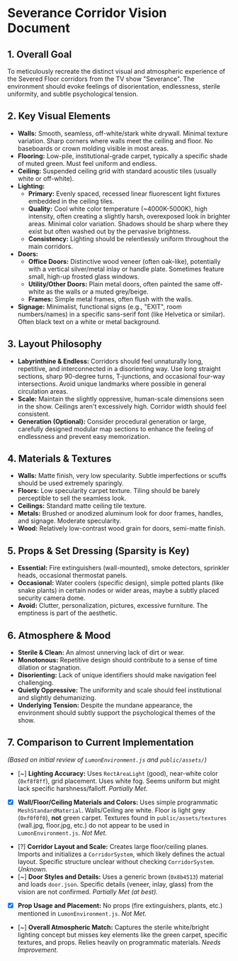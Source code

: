 # Severance Corridor Vision Document

## 1. Overall Goal

To meticulously recreate the distinct visual and atmospheric experience of the Severed Floor corridors from the TV show "Severance". The environment should evoke feelings of disorientation, endlessness, sterile uniformity, and subtle psychological tension.

## 2. Key Visual Elements

*   **Walls:** Smooth, seamless, off-white/stark white drywall. Minimal texture variation. Sharp corners where walls meet the ceiling and floor. No baseboards or crown molding visible in most areas.
*   **Flooring:** Low-pile, institutional-grade carpet, typically a specific shade of muted green. Must feel uniform and endless.
*   **Ceiling:** Suspended ceiling grid with standard acoustic tiles (usually white or off-white).
*   **Lighting:**
    *   **Primary:** Evenly spaced, recessed linear fluorescent light fixtures embedded in the ceiling tiles.
    *   **Quality:** Cool white color temperature (~4000K-5000K), high intensity, often creating a slightly harsh, overexposed look in brighter areas. Minimal color variation. Shadows should be sharp where they exist but often washed out by the pervasive brightness.
    *   **Consistency:** Lighting should be relentlessly uniform throughout the main corridors.
*   **Doors:**
    *   **Office Doors:** Distinctive wood veneer (often oak-like), potentially with a vertical silver/metal inlay or handle plate. Sometimes feature small, high-up frosted glass windows.
    *   **Utility/Other Doors:** Plain metal doors, often painted the same off-white as the walls or a muted grey/beige.
    *   **Frames:** Simple metal frames, often flush with the walls.
*   **Signage:** Minimalist, functional signs (e.g., "EXIT", room numbers/names) in a specific sans-serif font (like Helvetica or similar). Often black text on a white or metal background.

## 3. Layout Philosophy

*   **Labyrinthine & Endless:** Corridors should feel unnaturally long, repetitive, and interconnected in a disorienting way. Use long straight sections, sharp 90-degree turns, T-junctions, and occasional four-way intersections. Avoid unique landmarks where possible in general circulation areas.
*   **Scale:** Maintain the slightly oppressive, human-scale dimensions seen in the show. Ceilings aren't excessively high. Corridor width should feel consistent.
*   **Generation (Optional):** Consider procedural generation or large, carefully designed modular map sections to enhance the feeling of endlessness and prevent easy memorization.

## 4. Materials & Textures

*   **Walls:** Matte finish, very low specularity. Subtle imperfections or scuffs should be used extremely sparingly.
*   **Floors:** Low specularity carpet texture. Tiling should be barely perceptible to sell the seamless look.
*   **Ceilings:** Standard matte ceiling tile texture.
*   **Metals:** Brushed or anodized aluminum look for door frames, handles, and signage. Moderate specularity.
*   **Wood:** Relatively low-contrast wood grain for doors, semi-matte finish.

## 5. Props & Set Dressing (Sparsity is Key)

*   **Essential:** Fire extinguishers (wall-mounted), smoke detectors, sprinkler heads, occasional thermostat panels.
*   **Occasional:** Water coolers (specific design), simple potted plants (like snake plants) in certain nodes or wider areas, maybe a subtly placed security camera dome.
*   **Avoid:** Clutter, personalization, pictures, excessive furniture. The emptiness is part of the aesthetic.

## 6. Atmosphere & Mood

*   **Sterile & Clean:** An almost unnerving lack of dirt or wear.
*   **Monotonous:** Repetitive design should contribute to a sense of time dilation or stagnation.
*   **Disorienting:** Lack of unique identifiers should make navigation feel challenging.
*   **Quietly Oppressive:** The uniformity and scale should feel institutional and slightly dehumanizing.
*   **Underlying Tension:** Despite the mundane appearance, the environment should subtly support the psychological themes of the show.

## 7. Comparison to Current Implementation

*(Based on initial review of `LumonEnvironment.js` and `public/assets/`)*

*   [~] **Lighting Accuracy:** Uses `RectAreaLight` (good), near-white color (`0xf8f8ff`), grid placement. Uses white fog. Seems uniform but might lack specific harshness/falloff. *Partially Met.*
*   [X] **Wall/Floor/Ceiling Materials and Colors:** Uses simple programmatic `MeshStandardMaterial`. Walls/Ceiling are white. Floor is light grey (`0xf0f0f0`), **not** green carpet. Textures found in `public/assets/textures` (wall.jpg, floor.jpg, etc.) do not appear to be used in `LumonEnvironment.js`. *Not Met.*
*   [?] **Corridor Layout and Scale:** Creates large floor/ceiling planes. Imports and initializes a `CorridorSystem`, which likely defines the actual layout. Specific structure unclear without checking `CorridorSystem`. *Unknown.*
*   [~] **Door Styles and Details:** Uses a generic brown (`0x8b4513`) material and loads `door.json`. Specific details (veneer, inlay, glass) from the vision are not confirmed. *Partially Met (at best).*
*   [X] **Prop Usage and Placement:** No props (fire extinguishers, plants, etc.) mentioned in `LumonEnvironment.js`. *Not Met.*
*   [~] **Overall Atmospheric Match:** Captures the sterile white/bright lighting concept but misses key elements like the green carpet, specific textures, and props. Relies heavily on programmatic materials. *Needs Improvement.* 